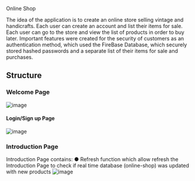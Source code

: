 Online Shop

The idea of the application is to create an online store selling vintage and handicrafts. Each user can create an account and list their items for sale. Each user can go to the store and view the list of products in order to buy later.
Important features were created for the security of customers as an authentication method, which used the FireBase Database, which securely stored hashed passwords and a separate list of their items for sale and purchases.

## Structure

### Welcome Page
![image](https://user-images.githubusercontent.com/74015697/211167060-83aaae8a-5c49-4ac2-a2d1-5507ffd9e81c.png)

#### Login/Sign up Page
![image](https://user-images.githubusercontent.com/74015697/211167079-d7a55858-e5ec-4088-a3ad-aa52bdde9c65.png)

### Introduction Page
Introduction Page contains:
● Refresh function which allow refresh the Introduction Page to check if real time database (online-shop) was updated with new products
![image](https://user-images.githubusercontent.com/74015697/211167106-bc244d00-d7a1-4bd1-9b14-bb407be3575d.png)

